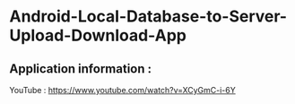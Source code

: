 # Android-Local-Database-to-Server-Upload-Download-App

Application information :
--------------------------

YouTube : https://www.youtube.com/watch?v=XCyGmC-i-6Y
